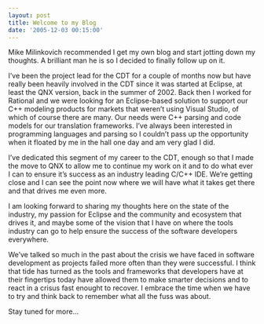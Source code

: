 ```yaml
---
layout: post
title: Welcome to my Blog
date: '2005-12-03 00:15:00'
---
```



Mike Milinkovich recommended I get my own blog and start jotting down my thoughts. A brilliant man he is so I decided to finally follow up on it.

I’ve been the project lead for the CDT for a couple of months now but have really been heavily involved in the CDT since it was started at Eclipse, at least the QNX version, back in the summer of 2002. Back then I worked for Rational and we were looking for an Eclipse-based solution to support our C++ modeling products for markets that weren’t using Visual Studio, of which of course there are many. Our needs were C++ parsing and code models for our translation frameworks. I’ve always been interested in programming languages and parsing so I couldn’t pass up the opportunity when it floated by me in the hall one day and am very glad I did.

I’ve dedicated this segment of my career to the CDT, enough so that I made the move to QNX to allow me to continue my work on it and to do what ever I can to ensure it’s success as an industry leading C/C++ IDE. We’re getting close and I can see the point now where we will have what it takes get there and that drives me even more.

I am looking forward to sharing my thoughts here on the state of the industry, my passion for Eclipse and the community and ecosystem that drives it, and maybe some of the vision that I have on where the tools industry can go to help ensure the success of the software developers everywhere.

We’ve talked so much in the past about the crisis we have faced in software development as projects failed more often than they were successful. I think that tide has turned as the tools and frameworks that developers have at their fingertips today have allowed them to make smarter decisions and to react in a crisus fast enought to recover. I embrace the time when we have to try and think back to remember what all the fuss was about.

Stay tuned for more…


